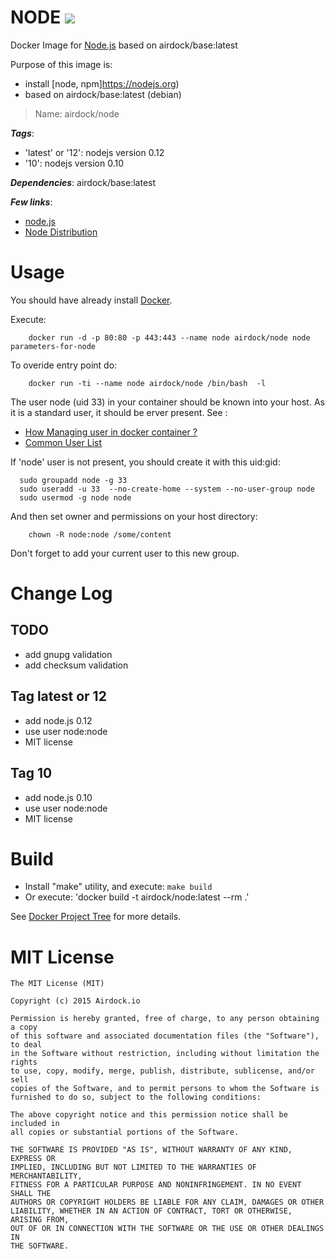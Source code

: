 # NODE [![](https://badge.imagelayers.io/airdock/node:latest.svg)](https://imagelayers.io/?images=airdock/node:latest 'Get your own badge on imagelayers.io')

Docker Image for [Node.js](https://nodejs.org) based on airdock/base:latest

Purpose of this image is:

- install [node, npm]https://nodejs.org)
- based on airdock/base:latest (debian)


> Name: airdock/node

***Tags***:

- 'latest' or '12': nodejs version 0.12
- '10': nodejs version 0.10

***Dependencies***: airdock/base:latest

***Few links***:

- [node.js](https://nodejs.org)
- [Node Distribution](https://github.com/nodesource/distributions)


# Usage

You should have already install [Docker](https://www.docker.com/).

Execute:

		docker run -d -p 80:80 -p 443:443 --name node airdock/node node parameters-for-node

To overide entry point do:

		docker run -ti --name node airdock/node /bin/bash  -l


The user node (uid 33) in your container should be known into your host. As it is a standard user, it should be erver present.
See :
* [How Managing user in docker container ?](https://github.com/airdock-io/docker-base/wiki/How-Managing-user-in-docker-container)
* [Common User List](https://github.com/airdock-io/docker-base/wiki/Common-User-List)


If 'node' user is not present, you should create it with this uid:gid:

```
  sudo groupadd node -g 33
  sudo useradd -u 33  --no-create-home --system --no-user-group node
  sudo usermod -g node node
```

And then set owner and permissions on your host directory:

```
	chown -R node:node /some/content
```
Don't forget to add your current user to this new group.


# Change Log

## TODO

- add gnupg validation
- add checksum validation

## Tag latest or 12

- add node.js 0.12
- use user node:node
- MIT license

## Tag 10

- add node.js 0.10
- use user node:node
- MIT license

# Build


- Install "make" utility, and execute: `make build`
- Or execute: 'docker build -t airdock/node:latest --rm .'

See [Docker Project Tree](https://github.com/airdock-io/docker-base/wiki/Docker-Project-Tree) for more details.


# MIT License

```
The MIT License (MIT)

Copyright (c) 2015 Airdock.io

Permission is hereby granted, free of charge, to any person obtaining a copy
of this software and associated documentation files (the "Software"), to deal
in the Software without restriction, including without limitation the rights
to use, copy, modify, merge, publish, distribute, sublicense, and/or sell
copies of the Software, and to permit persons to whom the Software is
furnished to do so, subject to the following conditions:

The above copyright notice and this permission notice shall be included in
all copies or substantial portions of the Software.

THE SOFTWARE IS PROVIDED "AS IS", WITHOUT WARRANTY OF ANY KIND, EXPRESS OR
IMPLIED, INCLUDING BUT NOT LIMITED TO THE WARRANTIES OF MERCHANTABILITY,
FITNESS FOR A PARTICULAR PURPOSE AND NONINFRINGEMENT. IN NO EVENT SHALL THE
AUTHORS OR COPYRIGHT HOLDERS BE LIABLE FOR ANY CLAIM, DAMAGES OR OTHER
LIABILITY, WHETHER IN AN ACTION OF CONTRACT, TORT OR OTHERWISE, ARISING FROM,
OUT OF OR IN CONNECTION WITH THE SOFTWARE OR THE USE OR OTHER DEALINGS IN
THE SOFTWARE.
```
